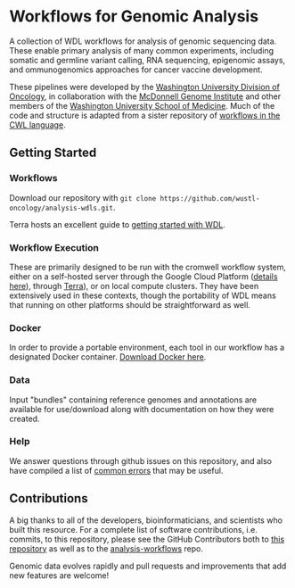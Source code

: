 # Workflows for Genomic Analysis

A collection of WDL workflows for analysis of genomic sequencing data. These enable primary analysis of many common experiments, including somatic and germline variant calling, RNA sequencing, epigenomic assays, and ommunogenomics approaches for cancer vaccine development.

These pipelines were developed by the [Washington University Division of Oncology](https://oncology.wustl.edu/), in collaboration with the [McDonnell Genome Institute](https://genome.wustl.edu/) and other members of the [Washington University School of Medicine](https://medicine.wustl.edu/).  Much of the code and structure is adapted from a sister repository of [workflows in the CWL language](https://github.com/genome/analysis-workflows/).


## Getting Started

### Workflows
Download our repository with `git clone https://github.com/wustl-oncology/analysis-wdls.git`.

Terra hosts an excellent guide to [getting started with WDL](https://support.terra.bio/hc/en-us/articles/360037117492-Overview-Getting-started-with-WDL).

### Workflow Execution
These are primarily designed to be run with the cromwell workflow system, either on a self-hosted server through the Google Cloud Platform ([details here](https://github.com/wustl-oncology/cloud-workflows)), through [Terra](https://terra.bio/)), or on local compute clusters. They have been extensively used in these contexts, though the portability of WDL means that running on other platforms should be straightforward as well.

### Docker
In order to provide a portable environment, each tool in our workflow has a designated Docker container. [Download Docker here](https://www.docker.com/products/docker-desktop).

### Data
Input "bundles" containing reference genomes and annotations are available for use/download along with documentation on how they were created.

### Help
We answer questions through github issues on this repository, and also have compiled a list of [common errors](https://github.com/wustl-oncology/analysis-wdls/blob/main/docs/common_errors.md) that may be useful.

## Contributions

A big thanks to all of the developers, bioinformaticians, and scientists who built this resource. For a complete list of software contributions, i.e. commits, to this repository, please see the GitHub Contributors both to [this repository](https://github.com/wustl-oncology/analysis-wdls/graphs/contributors) as well as to the [analysis-workflows](https://github.com/genome/analysis-workflows/graphs/contributors) repo.

Genomic data evolves rapidly and pull requests and improvements that add new features are welcome!
